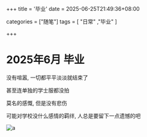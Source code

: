 +++
title = '毕业'
date = 2025-06-25T21:49:36+08:00

categories = ["随笔"]
tags = [ "日常"  ,"毕业" ]

+++



# 2025年6月 毕业



没有喧嚣, 一切都平平淡淡就结束了

甚至连单独的学士服都没拍 

莫名的感慨, 但是没有悲伤 

可能对学校没什么感情的羁绊, 人总是要留下一点遗憾的吧 

![a](../img/a.jpg)
